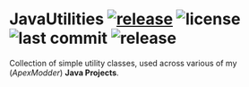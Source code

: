 # JavaUtilities [![release](https://github.com/ApexModder/JavaUtilities/actions/workflows/release.yml/badge.svg)](https://github.com/ApexModder/JavaUtilities/actions/workflows/release.yml) ![license](https://img.shields.io/github/license/ApexModder/JavaUtilities) ![last commit](https://img.shields.io/github/last-commit/ApexModder/JavaUtilities/master) ![release](https://img.shields.io/github/v/release/ApexModder/JavaUtilities)

Collection of simple utility classes, used across various of my (_ApexModder_) **Java Projects**.